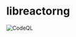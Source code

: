 # libreactorng

![CodeQL]([https://github.com/fredrikwidlund/libreactorng/actions/workflows/codeql.yml/badge.svg])
